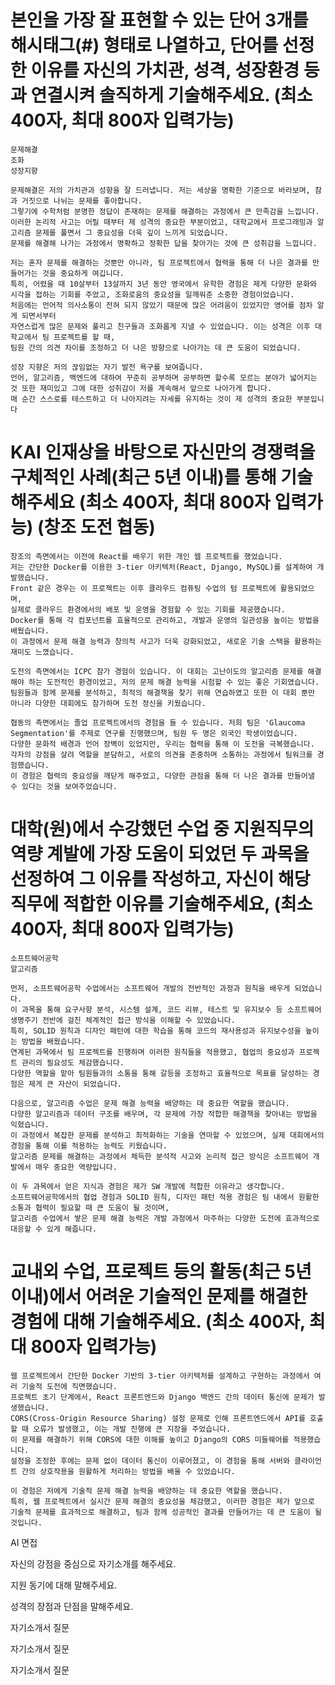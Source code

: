 본인을 가장 잘 표현할 수 있는 단어 3개를 해시태그(#) 형태로 나열하고, 단어를 선정한 이유를 자신의 가치관, 성격, 성장환경 등과 연결시켜 솔직하게 기술해주세요. (최소 400자, 최대 800자 입력가능)
===
```
문제해결
조화
성장지향

문제해결은 저의 가치관과 성향을 잘 드러냅니다. 저는 세상을 명확한 기준으로 바라보며, 참과 거짓으로 나뉘는 문제를 좋아합니다.
그렇기에 수학처럼 분명한 정답이 존재하는 문제를 해결하는 과정에서 큰 만족감을 느낍니다.
이러한 논리적 사고는 어릴 때부터 제 성격의 중요한 부분이었고, 대학교에서 프로그래밍과 알고리즘 문제를 풀면서 그 중요성을 더욱 깊이 느끼게 되었습니다.
문제를 해결해 나가는 과정에서 명확하고 정확한 답을 찾아가는 것에 큰 성취감을 느낍니다.

저는 혼자 문제를 해결하는 것뿐만 아니라, 팀 프로젝트에서 협력을 통해 더 나은 결과를 만들어가는 것을 중요하게 여깁니다.
특히, 어렸을 때 10살부터 13살까지 3년 동안 영국에서 유학한 경험은 제게 다양한 문화와 시각을 접하는 기회를 주었고, 조화로움의 중요성을 일깨워준 소중한 경험이었습니다. 
처음에는 언어적 의사소통이 전혀 되지 않았기 때문에 많은 어려움이 있었지만 영어를 점차 알게 되면서부터
자연스럽게 많은 문제와 풀리고 친구들과 조화롭게 지낼 수 있었습니다. 이는 성격은 이후 대학교에서 팀 프로젝트를 할 때,
팀원 간의 의견 차이를 조정하고 더 나은 방향으로 나아가는 데 큰 도움이 되었습니다.

성장 지향은 저의 끊임없는 자기 발전 욕구를 보여줍니다.
언어, 알고리즘, 백엔드에 대하여 꾸준히 공부하며 공부하면 할수록 모르는 분야가 넓어지는 것 또한 재미있고 그에 대한 성취감이 저를 계속해서 앞으로 나아가게 합니다.
매 순간 스스로를 테스트하고 더 나아지려는 자세를 유지하는 것이 제 성격의 중요한 부분입니다
```

KAI 인재상을 바탕으로 자신만의 경쟁력을 구체적인 사례(최근 5년 이내)를 통해 기술해주세요 (최소 400자, 최대 800자 입력가능) (창조 도전 협동)
===
```
창조의 측면에서는 이전에 React를 배우기 위한 개인 웹 프로젝트를 했었습니다.
저는 간단한 Docker를 이용한 3-tier 아키텍처(React, Django, MySQL)를 설계하여 개발했습니다.
Front 같은 경우는 이 프로젝트는 이후 클라우드 컴퓨팅 수업의 텀 프로젝트에 활용되었으며,
실제로 클라우드 환경에서의 배포 및 운영을 경험할 수 있는 기회를 제공했습니다.
Docker를 통해 각 컴포넌트를 효율적으로 관리하고, 개발과 운영의 일관성을 높이는 방법을 배웠습니다.
이 과정에서 문제 해결 능력과 창의적 사고가 더욱 강화되었고, 새로운 기술 스택을 활용하는 재미도 느꼈습니다.

도전의 측면에서는 ICPC 참가 경험이 있습니다. 이 대회는 고난이도의 알고리즘 문제를 해결해야 하는 도전적인 환경이었고, 저의 문제 해결 능력을 시험할 수 있는 좋은 기회였습니다.
팀원들과 함께 문제를 분석하고, 최적의 해결책을 찾기 위해 연습하였고 또한 이 대회 뿐만 아니라 다양한 대회에도 참가하며 도전 정신을 키웠습니다. 

협동의 측면에서는 졸업 프로젝트에서의 경험을 들 수 있습니다. 저희 팀은 'Glaucoma Segmentation'를 주제로 연구를 진행했으며, 팀원 두 명은 외국인 학생이었습니다.
다양한 문화적 배경과 언어 장벽이 있었지만, 우리는 협력을 통해 이 도전을 극복했습니다.
각자의 강점을 살려 역할을 분담하고, 서로의 의견을 존중하며 소통하는 과정에서 팀워크를 경험했습니다.
이 경험은 협력의 중요성을 깨닫게 해주었고, 다양한 관점을 통해 더 나은 결과를 만들어낼 수 있다는 것을 보여주었습니다.
```

대학(원)에서 수강했던 수업 중 지원직무의 역량 계발에 가장 도움이 되었던 두 과목을 선정하여 그 이유를 작성하고, 자신이 해당 직무에 적합한 이유를 기술해주세요, (최소 400자, 최대 800자 입력가능)
===
```
소프트웨어공학
알고리즘

먼저, 소프트웨어공학 수업에서는 소프트웨어 개발의 전반적인 과정과 원칙을 배우게 되었습니다.
이 과목을 통해 요구사항 분석, 시스템 설계, 코드 리뷰, 테스트 및 유지보수 등 소프트웨어 생명주기 전반에 걸친 체계적인 접근 방식을 이해할 수 있었습니다.
특히, SOLID 원칙과 디자인 패턴에 대한 학습을 통해 코드의 재사용성과 유지보수성을 높이는 방법을 배웠습니다.
연계된 과목에서 팀 프로젝트를 진행하며 이러한 원칙들을 적용했고, 협업의 중요성과 프로젝트 관리의 필요성도 체감했습니다.
다양한 역할을 맡아 팀원들과의 소통을 통해 갈등을 조정하고 효율적으로 목표를 달성하는 경험은 제게 큰 자산이 되었습니다.

다음으로, 알고리즘 수업은 문제 해결 능력을 배양하는 데 중요한 역할을 했습니다.
다양한 알고리즘과 데이터 구조를 배우며, 각 문제에 가장 적합한 해결책을 찾아내는 방법을 익혔습니다.
이 과정에서 복잡한 문제를 분석하고 최적화하는 기술을 연마할 수 있었으며, 실제 대회에서의 경험을 통해 이를 적용하는 능력도 키웠습니다.
알고리즘 문제를 해결하는 과정에서 체득한 분석적 사고와 논리적 접근 방식은 소프트웨어 개발에서 매우 중요한 역량입니다.

이 두 과목에서 얻은 지식과 경험은 제가 SW 개발에 적합한 이유라고 생각합니다.
소프트웨어공학에서의 협업 경험과 SOLID 원칙, 디자인 패턴 적용 경험은 팀 내에서 원활한 소통과 협력이 필요할 때 큰 도움이 될 것이며,
알고리즘 수업에서 쌓은 문제 해결 능력은 개발 과정에서 마주하는 다양한 도전에 효과적으로 대응할 수 있게 해줍니다.
```

교내외 수업, 프로젝트 등의 활동(최근 5년 이내)에서 어려운 기술적인 문제를 해결한 경험에 대해 기술해주세요. (최소 400자, 최대 800자 입력가능)
===
```
웹 프로젝트에서 간단한 Docker 기반의 3-tier 아키텍처를 설계하고 구현하는 과정에서 여러 기술적 도전에 직면했습니다.
프로젝트 초기 단계에서, React 프론트엔드와 Django 백엔드 간의 데이터 통신에 문제가 발생했습니다.
CORS(Cross-Origin Resource Sharing) 설정 문제로 인해 프론트엔드에서 API를 호출할 때 오류가 발생했고, 이는 개발 진행에 큰 지장을 주었습니다.
이 문제를 해결하기 위해 CORS에 대한 이해를 높이고 Django의 CORS 미들웨어를 적용했습니다.
설정을 조정한 후에는 문제 없이 데이터 통신이 이루어졌고, 이 경험을 통해 서버와 클라이언트 간의 상호작용을 원활하게 처리하는 방법을 배울 수 있었습니다.

이 경험은 저에게 기술적 문제 해결 능력을 배양하는 데 중요한 역할을 했습니다.
특히, 웹 프로젝트에서 실시간 문제 해결의 중요성을 체감했고, 이러한 경험은 제가 앞으로 기술적 문제를 효과적으로 해결하고, 팀과 함께 성공적인 결과를 만들어가는 데 큰 도움이 될 것입니다.
```


AI 면접

자신의 강점을 중심으로 자기소개를 해주세요.

지원 동기에 대해 말해주세요.

성격의 장점과 단점을 말해주세요.

자기소개서 질문

자기소개서 질문

자기소개서 질문
